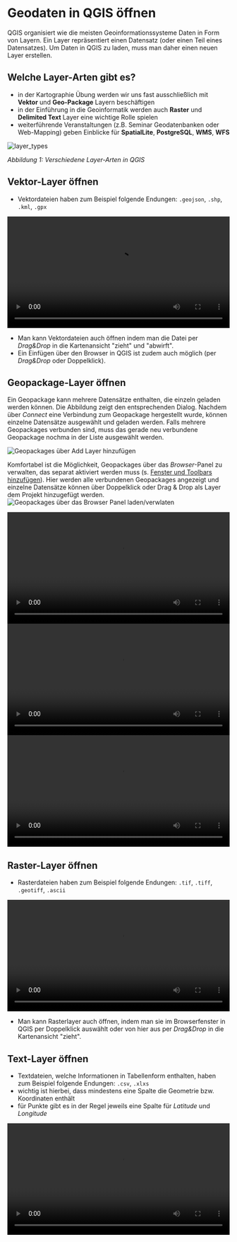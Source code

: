 # Geodaten in QGIS öffnen

QGIS organisiert wie die meisten Geoinformationssysteme Daten in Form von Layern. Ein Layer repräsentiert einen Datensatz (oder einen Teil eines Datensatzes). Um Daten in QGIS zu laden, muss man daher einen neuen Layer erstellen.

## Welche Layer-Arten gibt es?
* in der Kartographie Übung werden wir uns fast ausschließlich mit **Vektor** und **Geo-Package** Layern beschäftigen
* in der Einführung in die Geoinformatik werden auch  **Raster** und **Delimited Text** Layer eine wichtige Rolle spielen
* weiterführende Veranstaltungen (z.B. Seminar Geodatenbanken oder Web-Mapping) geben Einblicke für **SpatialLite**, **PostgreSQL**, **WMS**, **WFS**

![layer_types](https://courses.gistools.geog.uni-heidelberg.de/giscience/kartographie_uebung/-/wikis/uploads/img/layer_types.png)

*Abbildung 1: Verschiedene Layer-Arten in QGIS*

## Vektor-Layer öffnen
* Vektordateien haben zum Beispiel folgende Endungen: `.geojson`, `.shp`, `.kml`, `.gpx`

<video width="100%" controls src="https://courses.gistools.geog.uni-heidelberg.de/giscience/kartographie_uebung/-/wikis/uploads/videos/qgis_open_vector.mp4"></video>
* Man kann Vektordateien auch öffnen indem man die Datei per *Drag&Drop* in die Kartenansicht "zieht" und "abwirft".
* Ein Einfügen über den Browser in QGIS ist zudem auch möglich (per *Drag&Drop* oder Doppelklick).

## Geopackage-Layer öffnen

Ein Geopackage kann mehrere Datensätze enthalten, die einzeln geladen werden können.
Die Abbildung zeigt den entsprechenden Dialog. Nachdem über *Connect* eine Verbindung zum Geopackage hergestellt wurde, können einzelne Datensätze ausgewählt und geladen werden. Falls mehrere Geopackages verbunden sind, muss das gerade neu verbundene Geopackage nochma in der Liste ausgewählt werden.

![Geopackages über Add Layer hinzufügen](https://courses.gistools.geog.uni-heidelberg.de/giscience/kartographie_uebung/-/wikis/uploads/img/geopackagesAddLayer.png)

Komfortabel ist die Möglichkeit, Geopackages über das *Browser*-Panel zu verwalten, das separat aktiviert werden muss (s. [Fenster und Toolbars hinzufügen](GUI)). Hier werden alle verbundenen Geopackages angezeigt und einzelne Datensätze können über Doppelklick oder Drag & Drop als Layer dem Projekt hinzugefügt werden.
![Geopackages über das Browser Panel laden/verwlaten](https://courses.gistools.geog.uni-heidelberg.de/giscience/kartographie_uebung/-/wikis/uploads/img/geopackageBrowser.png)

<video width="100%" controls src="https://courses.gistools.geog.uni-heidelberg.de/giscience/kartographie_uebung/-/wikis/uploads/videos/QGIS_geopackageLadenAddLayer.mp4"></video>
<video width="100%" controls src="https://courses.gistools.geog.uni-heidelberg.de/giscience/kartographie_uebung/-/wikis/uploads/videos/QGIS_geopackageLadenBrowser.mp4"></video>
<video width="100%" controls src="https://courses.gistools.geog.uni-heidelberg.de/giscience/kartographie_uebung/-/wikis/uploads/videos/QGIS_geopackageLadenDragDrop.mp4"></video>
## Raster-Layer öffnen
* Rasterdateien haben zum Beispiel folgende Endungen: `.tif`, `.tiff`, `.geotiff`, `.ascii`

<video width="100%" controls src="https://courses.gistools.geog.uni-heidelberg.de/giscience/kartographie_uebung/-/wikis/uploads/videos/qgis_open_raster.mp4"></video>
* Man kann Rasterlayer auch öffnen, indem man sie im Browserfenster in QGIS per Doppelklick auswählt oder von hier aus per *Drag&Drop* in die Kartenansicht "zieht".

## Text-Layer öffnen
* Textdateien, welche Informationen in Tabellenform enthalten, haben zum Beispiel folgende Endungen: `.csv`, `.xlxs`
* wichtig ist hierbei, dass mindestens eine Spalte die Geometrie bzw. Koordinaten enthält
* für Punkte gibt es in der Regel jeweils eine Spalte für *Latitude* und *Longitude*

<video width="100%" controls src="https://courses.gistools.geog.uni-heidelberg.de/giscience/kartographie_uebung/-/wikis/uploads/videos/qgis_open_textfile.mp4"></video>